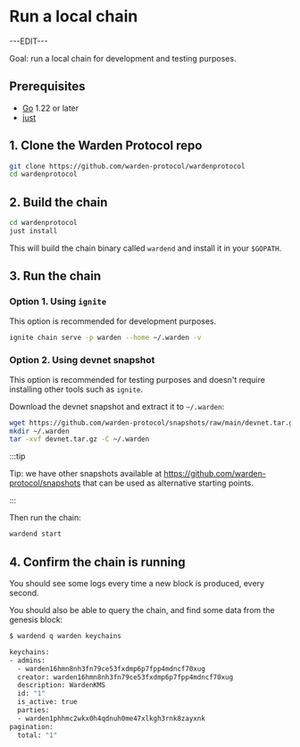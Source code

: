 ﻿---
sidebar_position: 1
---

# Run a local chain

---EDIT---

Goal: run a local chain for development and testing purposes.

## Prerequisites

- [Go](https://golang.org/dl/) 1.22 or later
- [just](https://just.systems/man/en/chapter_4.html)

## 1. Clone the Warden Protocol repo

```sh
git clone https://github.com/warden-protocol/wardenprotocol
cd wardenprotocol
```

## 2. Build the chain

```sh
cd wardenprotocol
just install
```

This will build the chain binary called `wardend` and install it in your
`$GOPATH`.


## 3. Run the chain

### Option 1. Using `ignite`

This option is recommended for development purposes.

```sh
ignite chain serve -p warden --home ~/.warden -v
```


### Option 2. Using devnet snapshot

This option is recommended for testing purposes and doesn't require installing
other tools such as `ignite`.

Download the devnet snapshot and extract it to `~/.warden`:

```sh
wget https://github.com/warden-protocol/snapshots/raw/main/devnet.tar.gz
mkdir ~/.warden
tar -xvf devnet.tar.gz -C ~/.warden
```

:::tip

Tip: we have other snapshots available at
https://github.com/warden-protocol/snapshots that can be used as alternative
starting points.

:::

Then run the chain:

```sh
wardend start
```

## 4. Confirm the chain is running

You should see some logs every time a new block is produced, every second.

You should also be able to query the chain, and find some data from the genesis
block:

```sh
$ wardend q warden keychains

keychains:
- admins:
  - warden16hmn8nh3fn79ce53fxdmp6p7fpp4mdncf70xug
  creator: warden16hmn8nh3fn79ce53fxdmp6p7fpp4mdncf70xug
  description: WardenKMS
  id: "1"
  is_active: true
  parties:
  - warden1phhmc2wkx0h4qdnuh0me47xlkgh3rnk8zayxnk
pagination:
  total: "1"
```
